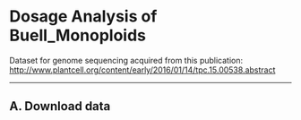 # Dosage Analysis of Buell_Monoploids

Dataset for genome sequencing acquired from this publication: http://www.plantcell.org/content/early/2016/01/14/tpc.15.00538.abstract

-------

## A. Download data

